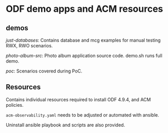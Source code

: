 # ODF demo apps and ACM resources

## demos

*just-databases*: Contains database and mcg examples for manual testing RWX, RWO scenarios.  

*photo-album-src*: Photo album application source code. demo.sh runs full demo.  

*poc*: Scenarios covered during PoC.

## Resources

Contains individual resources required to install ODF 4.9.4, and ACM policies.  

`acm-observability.yaml` needs to be adjusted or automated with ansible.  

Uninstall ansible playbook and scripts are also provided.
